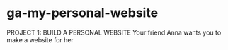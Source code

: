 # ga-my-personal-website
PROJECT 1: BUILD A PERSONAL WEBSITE
Your friend Anna wants you to make a website for her
